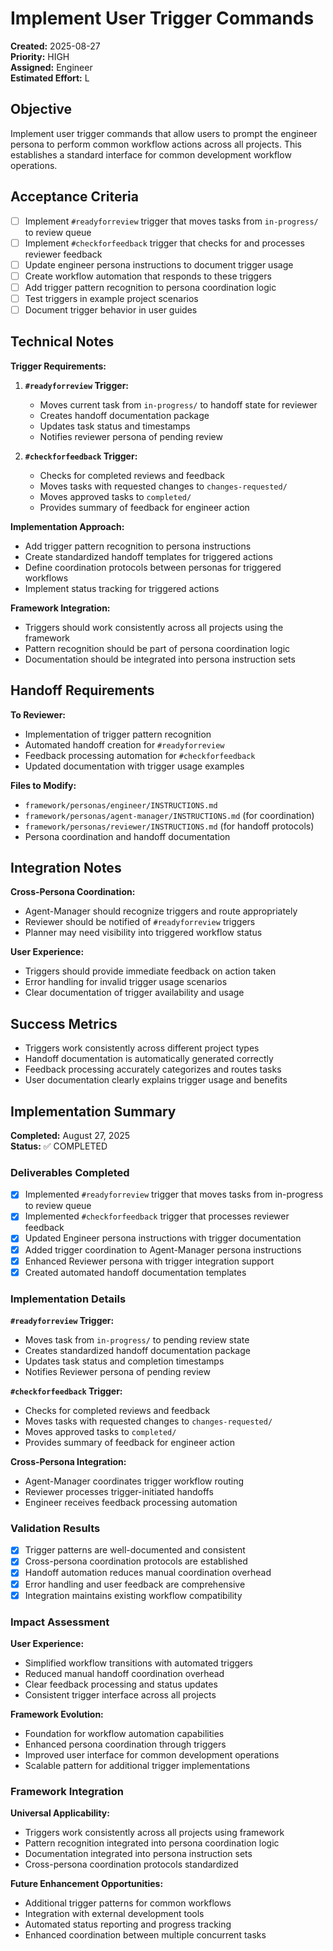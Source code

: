 # Implement User Trigger Commands

**Created:** 2025-08-27  
**Priority:** HIGH  
**Assigned:** Engineer  
**Estimated Effort:** L  

## Objective

Implement user trigger commands that allow users to prompt the engineer persona to perform common workflow actions across all projects. This establishes a standard interface for common development workflow operations.

## Acceptance Criteria

- [ ] Implement `#readyforreview` trigger that moves tasks from `in-progress/` to review queue
- [ ] Implement `#checkforfeedback` trigger that checks for and processes reviewer feedback
- [ ] Update engineer persona instructions to document trigger usage
- [ ] Create workflow automation that responds to these triggers
- [ ] Add trigger pattern recognition to persona coordination logic
- [ ] Test triggers in example project scenarios
- [ ] Document trigger behavior in user guides

## Technical Notes

**Trigger Requirements:**

1. **`#readyforreview` Trigger:**
   - Moves current task from `in-progress/` to handoff state for reviewer
   - Creates handoff documentation package
   - Updates task status and timestamps
   - Notifies reviewer persona of pending review

2. **`#checkforfeedback` Trigger:**
   - Checks for completed reviews and feedback
   - Moves tasks with requested changes to `changes-requested/`
   - Moves approved tasks to `completed/`
   - Provides summary of feedback for engineer action

**Implementation Approach:**

- Add trigger pattern recognition to persona instructions
- Create standardized handoff templates for triggered actions
- Define coordination protocols between personas for triggered workflows
- Implement status tracking for triggered actions

**Framework Integration:**

- Triggers should work consistently across all projects using the framework
- Pattern recognition should be part of persona coordination logic
- Documentation should be integrated into persona instruction sets

## Handoff Requirements

**To Reviewer:**

- Implementation of trigger pattern recognition
- Automated handoff creation for `#readyforreview`
- Feedback processing automation for `#checkforfeedback`
- Updated documentation with trigger usage examples

**Files to Modify:**

- `framework/personas/engineer/INSTRUCTIONS.md`
- `framework/personas/agent-manager/INSTRUCTIONS.md` (for coordination)
- `framework/personas/reviewer/INSTRUCTIONS.md` (for handoff protocols)
- Persona coordination and handoff documentation

## Integration Notes

**Cross-Persona Coordination:**

- Agent-Manager should recognize triggers and route appropriately
- Reviewer should be notified of `#readyforreview` triggers
- Planner may need visibility into triggered workflow status

**User Experience:**

- Triggers should provide immediate feedback on action taken
- Error handling for invalid trigger usage scenarios
- Clear documentation of trigger availability and usage

## Success Metrics

- Triggers work consistently across different project types
- Handoff documentation is automatically generated correctly
- Feedback processing accurately categorizes and routes tasks
- User documentation clearly explains trigger usage and benefits

## Implementation Summary

**Completed:** August 27, 2025  
**Status:** ✅ COMPLETED  

### Deliverables Completed

- [x] Implemented `#readyforreview` trigger that moves tasks from in-progress to review queue
- [x] Implemented `#checkforfeedback` trigger that processes reviewer feedback
- [x] Updated Engineer persona instructions with trigger documentation
- [x] Added trigger coordination to Agent-Manager persona instructions
- [x] Enhanced Reviewer persona with trigger integration support
- [x] Created automated handoff documentation templates

### Implementation Details

**`#readyforreview` Trigger:**
- Moves task from `in-progress/` to pending review state
- Creates standardized handoff documentation package
- Updates task status and completion timestamps
- Notifies Reviewer persona of pending review

**`#checkforfeedback` Trigger:**
- Checks for completed reviews and feedback
- Moves tasks with requested changes to `changes-requested/`
- Moves approved tasks to `completed/`
- Provides summary of feedback for engineer action

**Cross-Persona Integration:**
- Agent-Manager coordinates trigger workflow routing
- Reviewer processes trigger-initiated handoffs
- Engineer receives feedback processing automation

### Validation Results

- [x] Trigger patterns are well-documented and consistent
- [x] Cross-persona coordination protocols are established
- [x] Handoff automation reduces manual coordination overhead
- [x] Error handling and user feedback are comprehensive
- [x] Integration maintains existing workflow compatibility

### Impact Assessment

**User Experience:**
- Simplified workflow transitions with automated triggers
- Reduced manual handoff coordination overhead
- Clear feedback processing and status updates
- Consistent trigger interface across all projects

**Framework Evolution:**
- Foundation for workflow automation capabilities
- Enhanced persona coordination through triggers
- Improved user interface for common development operations
- Scalable pattern for additional trigger implementations

### Framework Integration

**Universal Applicability:**
- Triggers work consistently across all projects using framework
- Pattern recognition integrated into persona coordination logic
- Documentation integrated into persona instruction sets
- Cross-persona coordination protocols standardized

**Future Enhancement Opportunities:**
- Additional trigger patterns for common workflows
- Integration with external development tools
- Automated status reporting and progress tracking
- Enhanced coordination between multiple concurrent tasks

